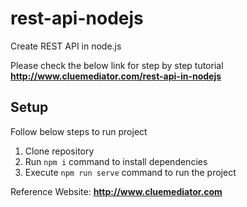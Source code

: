 # rest-api-nodejs
Create REST API in node.js

Please check the below link for step by step tutorial
**http://www.cluemediator.com/rest-api-in-nodejs**

## Setup
Follow below steps to run project

1. Clone repository
2. Run `npm i` command to install dependencies
3. Execute `npm run serve` command to run the project

Reference Website: **http://www.cluemediator.com**